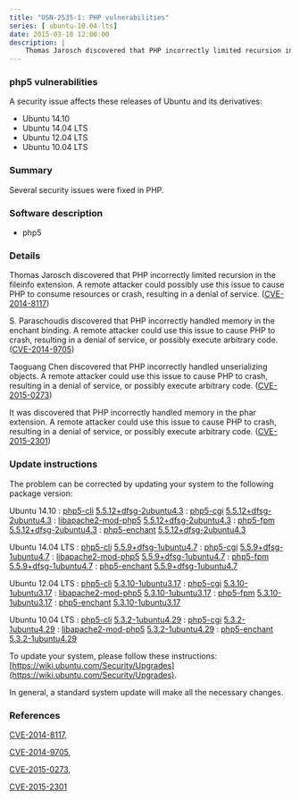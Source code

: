```yaml
---
title: "USN-2535-1: PHP vulnerabilities"
series: [ ubuntu-10.04-lts]
date: 2015-03-18 12:00:00
description: |
    Thomas Jarosch discovered that PHP incorrectly limited recursion in the fileinfo extension. A remote attacker could possibly use this issue to cause PHP to consume resources or crash, resulting in a denial of service. ([CVE-2014-8117](http://people.ubuntu.com/~ubuntu-security/cve/CVE-2014-8117))
--- 
```

 
### php5 vulnerabilities

A security issue affects these releases of Ubuntu and its derivatives:

* Ubuntu 14.10
* Ubuntu 14.04 LTS
* Ubuntu 12.04 LTS
* Ubuntu 10.04 LTS

### Summary

Several security issues were fixed in PHP. 

### Software description

* php5 

### Details

Thomas Jarosch discovered that PHP incorrectly limited recursion in the fileinfo extension. A remote attacker could possibly use this issue to cause PHP to consume resources or crash, resulting in a denial of service. ([CVE-2014-8117](http://people.ubuntu.com/~ubuntu-security/cve/CVE-2014-8117))

S. Paraschoudis discovered that PHP incorrectly handled memory in the enchant binding. A remote attacker could use this issue to cause PHP to crash, resulting in a denial of service, or possibly execute arbitrary code. ([CVE-2014-9705](http://people.ubuntu.com/~ubuntu-security/cve/CVE-2014-9705))

Taoguang Chen discovered that PHP incorrectly handled unserializing objects. A remote attacker could use this issue to cause PHP to crash, resulting in a denial of service, or possibly execute arbitrary code. ([CVE-2015-0273](http://people.ubuntu.com/~ubuntu-security/cve/CVE-2015-0273))

It was discovered that PHP incorrectly handled memory in the phar extension. A remote attacker could use this issue to cause PHP to crash, resulting in a denial of service, or possibly execute arbitrary code. ([CVE-2015-2301](http://people.ubuntu.com/~ubuntu-security/cve/CVE-2015-2301)) 

### Update instructions

The problem can be corrected by updating your system to the following package version:

Ubuntu 14.10
 : [php5-cli](https://launchpad.net/ubuntu/+source/php5) <span> [5.5.12+dfsg-2ubuntu4.3](https://launchpad.net/ubuntu/+source/php5/5.5.12+dfsg-2ubuntu4.3) </span> 
 : [php5-cgi](https://launchpad.net/ubuntu/+source/php5) <span> [5.5.12+dfsg-2ubuntu4.3](https://launchpad.net/ubuntu/+source/php5/5.5.12+dfsg-2ubuntu4.3) </span> 
 : [libapache2-mod-php5](https://launchpad.net/ubuntu/+source/php5) <span> [5.5.12+dfsg-2ubuntu4.3](https://launchpad.net/ubuntu/+source/php5/5.5.12+dfsg-2ubuntu4.3) </span> 
 : [php5-fpm](https://launchpad.net/ubuntu/+source/php5) <span> [5.5.12+dfsg-2ubuntu4.3](https://launchpad.net/ubuntu/+source/php5/5.5.12+dfsg-2ubuntu4.3) </span> 
 : [php5-enchant](https://launchpad.net/ubuntu/+source/php5) <span> [5.5.12+dfsg-2ubuntu4.3](https://launchpad.net/ubuntu/+source/php5/5.5.12+dfsg-2ubuntu4.3) </span> 

Ubuntu 14.04 LTS
 : [php5-cli](https://launchpad.net/ubuntu/+source/php5) <span> [5.5.9+dfsg-1ubuntu4.7](https://launchpad.net/ubuntu/+source/php5/5.5.9+dfsg-1ubuntu4.7) </span> 
 : [php5-cgi](https://launchpad.net/ubuntu/+source/php5) <span> [5.5.9+dfsg-1ubuntu4.7](https://launchpad.net/ubuntu/+source/php5/5.5.9+dfsg-1ubuntu4.7) </span> 
 : [libapache2-mod-php5](https://launchpad.net/ubuntu/+source/php5) <span> [5.5.9+dfsg-1ubuntu4.7](https://launchpad.net/ubuntu/+source/php5/5.5.9+dfsg-1ubuntu4.7) </span> 
 : [php5-fpm](https://launchpad.net/ubuntu/+source/php5) <span> [5.5.9+dfsg-1ubuntu4.7](https://launchpad.net/ubuntu/+source/php5/5.5.9+dfsg-1ubuntu4.7) </span> 
 : [php5-enchant](https://launchpad.net/ubuntu/+source/php5) <span> [5.5.9+dfsg-1ubuntu4.7](https://launchpad.net/ubuntu/+source/php5/5.5.9+dfsg-1ubuntu4.7) </span> 

Ubuntu 12.04 LTS
 : [php5-cli](https://launchpad.net/ubuntu/+source/php5) <span> [5.3.10-1ubuntu3.17](https://launchpad.net/ubuntu/+source/php5/5.3.10-1ubuntu3.17) </span> 
 : [php5-cgi](https://launchpad.net/ubuntu/+source/php5) <span> [5.3.10-1ubuntu3.17](https://launchpad.net/ubuntu/+source/php5/5.3.10-1ubuntu3.17) </span> 
 : [libapache2-mod-php5](https://launchpad.net/ubuntu/+source/php5) <span> [5.3.10-1ubuntu3.17](https://launchpad.net/ubuntu/+source/php5/5.3.10-1ubuntu3.17) </span> 
 : [php5-fpm](https://launchpad.net/ubuntu/+source/php5) <span> [5.3.10-1ubuntu3.17](https://launchpad.net/ubuntu/+source/php5/5.3.10-1ubuntu3.17) </span> 
 : [php5-enchant](https://launchpad.net/ubuntu/+source/php5) <span> [5.3.10-1ubuntu3.17](https://launchpad.net/ubuntu/+source/php5/5.3.10-1ubuntu3.17) </span> 

Ubuntu 10.04 LTS
 : [php5-cli](https://launchpad.net/ubuntu/+source/php5) <span> [5.3.2-1ubuntu4.29](https://launchpad.net/ubuntu/+source/php5/5.3.2-1ubuntu4.29) </span> 
 : [php5-cgi](https://launchpad.net/ubuntu/+source/php5) <span> [5.3.2-1ubuntu4.29](https://launchpad.net/ubuntu/+source/php5/5.3.2-1ubuntu4.29) </span> 
 : [libapache2-mod-php5](https://launchpad.net/ubuntu/+source/php5) <span> [5.3.2-1ubuntu4.29](https://launchpad.net/ubuntu/+source/php5/5.3.2-1ubuntu4.29) </span> 
 : [php5-enchant](https://launchpad.net/ubuntu/+source/php5) <span> [5.3.2-1ubuntu4.29](https://launchpad.net/ubuntu/+source/php5/5.3.2-1ubuntu4.29) </span> 

To update your system, please follow these instructions: [https://wiki.ubuntu.com/Security/Upgrades](https://wiki.ubuntu.com/Security/Upgrades).

In general, a standard system update will make all the necessary changes. 

### References

 [CVE-2014-8117](http://people.ubuntu.com/~ubuntu-security/cve/CVE-2014-8117), 

 [CVE-2014-9705](http://people.ubuntu.com/~ubuntu-security/cve/CVE-2014-9705), 

 [CVE-2015-0273](http://people.ubuntu.com/~ubuntu-security/cve/CVE-2015-0273), 

 [CVE-2015-2301](http://people.ubuntu.com/~ubuntu-security/cve/CVE-2015-2301)
 
